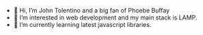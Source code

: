 - 👋 Hi, I’m John Tolentino and a big fan of Phoebe Buffay 
- 👀 I’m interested in web development and my main stack is LAMP.
- 🌱 I’m currently learning latest javascript libraries.

<!---
johnd3v/johnd3v is a ✨ special ✨ repository because its `README.md` (this file) appears on your GitHub profile.
You can click the Preview link to take a look at your changes.
--->
